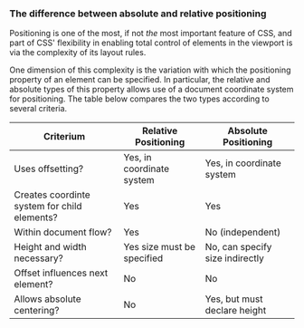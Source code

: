 ### The difference between absolute and relative positioning ###

Positioning is one of the most, if not _the_ most important feature of CSS, and part of CSS' flexibility in enabling total control of elements in the viewport is via the complexity of its layout rules.

One dimension of this complexity is the variation with which the positioning property of an element can be specified. In particular, the relative and absolute types of this property allows use of a document coordinate system for positioning. The table below compares the two types according to several criteria.


| Criterium  | Relative Positioning | Absolute Positioning |
| ------------- | ------------- | ------------- |
| Uses offsetting?  | Yes, in coordinate system  | Yes, in coordinate system  |
| Creates coordinte system for child elements?  | Yes  | Yes  |
| Within document flow?  | Yes  | No (independent)  |
| Height and width necessary?  | Yes size must be specified  | No, can specify size indirectly  |
| Offset influences next element?  | No | No  |
| Allows absolute centering?  | No  | Yes, but must declare height  |